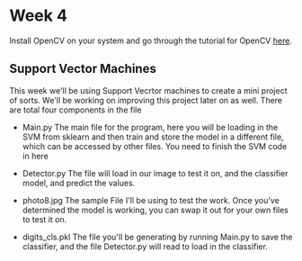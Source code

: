   # Week 4
Install OpenCV on your system and go through the tutorial for OpenCV [here](https://www.youtube.com/playlist?list=PLvVx8lH-gGeC8XmmrsG855usswhwt5Tr1).

## Support Vector Machines

This week we'll be using Support Vecrtor machines to create a mini project of sorts. We'll be working on improving this project later on as well.
There are total four components in the file

* Main.py
 The main file for the program, here you will be loading in the SVM from sklearn and then train and store the model in a different file, which can be accessed by other files.
 You need to finish the SVM code in here
 
 * Detector.py
 The file will load in our image to test it on, and the classifier model, and predict the values.
 
 * photo8.jpg
 The sample File I'll be using to test the work. Once you've determined the model is working, you can swap it out for your own files to test it on.
 
 * digits_cls.pkl 
 The file you'll be generating by running Main.py to save the classifier, and the file Detector.py will  read to load in the classifier.
